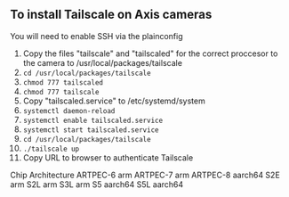 ## To install Tailscale on Axis cameras

You will need to enable SSH via the plainconfig 

1. Copy the files "tailscale" and "tailscaled" for the correct proccesor to the camera to /usr/local/packages/tailscale
2. `cd /usr/local/packages/tailscale`
3. `chmod 777 tailscaled`
4. `chmod 777 tailscale`
5. Copy "tailscaled.service" to /etc/systemd/system
6. `systemctl daemon-reload`
7. `systemctl enable tailscaled.service`
8. `systemctl start tailscaled.service`
9. `cd /usr/local/packages/tailscale`
10. `./tailscale up`
11. Copy URL to browser to authenticate Tailscale

Chip	Architecture
ARTPEC-6	arm
ARTPEC-7	arm
ARTPEC-8	aarch64
S2E	arm
S2L	arm
S3L	arm
S5	aarch64
S5L	aarch64
